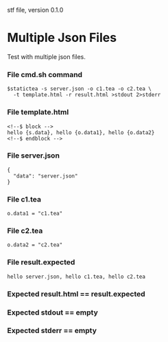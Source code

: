 stf file, version 0.1.0

# Multiple Json Files

Test with multiple json files.

### File cmd.sh command

~~~
$statictea -s server.json -o c1.tea -o c2.tea \
  -t template.html -r result.html >stdout 2>stderr
~~~

### File template.html

~~~
<!--$ block -->
hello {s.data}, hello {o.data1}, hello {o.data2}
<!--$ endblock -->
~~~

### File server.json

~~~
{
  "data": "server.json"
}
~~~

### File c1.tea

~~~
o.data1 = "c1.tea"
~~~

### File c2.tea

~~~
o.data2 = "c2.tea"
~~~

### File result.expected

~~~
hello server.json, hello c1.tea, hello c2.tea
~~~

### Expected result.html == result.expected
### Expected stdout == empty
### Expected stderr == empty

